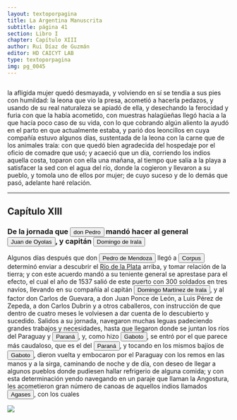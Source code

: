 ```yaml
---
layout: textoporpagina
title: La Argentina Manuscrita
subtitle: página 41
section: Libro I
chapter: Capítulo XIII
author: Rui Díaz de Guzmán
editor: HD CAICYT LAB
type: textoporpagina
img: pg_0045
---
```

<div class="row">
    <div class="column">
<p>la afligida mujer quedó desmayada, y volviendo en sí se tendía a sus pies con humildad: la leona que vio la presa, acometió a hacerla pedazos, y usando de su real naturaleza se apiadó de ella, y desechando la ferocidad y furia con que la había acometido, con muestras halagüeñas llegó hacia a la que hacía poco caso de su vida, con lo que cobrando algún aliento la ayudó en el parto en que actualmente estaba, y parió dos leoncillos en cuya compañía estuvo algunos días, sustentada de la leona con la carne que de los animales traía: con que quedó bien agradecida del hospedaje por el oficio de comadre que usó; y acaeció que un día, corriendo los indios aquella costa, toparon con ella una mañana, al tiempo que salía a la playa a satisfacer la sed con el agua del río, donde la cogieron y llevaron a su pueblo, y tomola uno de ellos por mujer; de cuyo suceso y de lo demás que pasó, adelante haré relación.</p><hr><h2>Capítulo XIII</h2><h3>De la jornada que <button class="balloon" data-balloon-pos="up" data-balloon-length="large" data-balloon="Pedro de Mendoza (1499-1537), fue un noble español nacido de Cádiz. Tuvo una destacada actividad militar en las campañas militares de Carlos I en Italia, y con la fortuna que logró en ellas, solicitó la conquista del Río de la Plata. Por capitulación firmada con en el rey en 1534 se lo designa gobernador y primer adelantando a la provincia del mismo bombre. Su armanda, una de las más grandes en términos de hombres y barcos que cruzaron el océano a América, llegó a las costas del Río de la Plata en 1536. En la margen izquierda del río, al sur de la actual ciudad de Buenos Aires, Mendoza ordenó el establecimiento de un puerto llamado Nuestra Señora del Buen Ayre, pero sus intencionres eran continuar las exploraciones río arriba, en busca de la Sierra de la Plata. El asentamiento en Buenos Aires rápidamenta sufrió hambre y ataques de las sociedades nativas. Al mismo tiempo, Pedro de Mendoza delegó gran parte de las tareas de exploración de la región en su teniente gobernador, Juan de Ayolas. Debido a las dificultades que enfrentaba la población de Buenos Aires y de los dos asentamientos establecidos Paraná arriba (Buena Esperanza y Corpus Christi) y la ausencia de noticias del Juan de Ayolas (quien luego se sabría, habría alcanzado tierras chiriguanas) Pedro de Mendoza decide abandonar su conquista, delegando el mando general de la armada en Juan de Ayolas y el gobierno de Buenos Aires en Ruiz Galán. Moriría cruzando el Atlántico en 1537. Bibliografía: Lafuente Machaín, Conquistadores del Río de la Plata, Buenos Aires, Amorrurtu, 1937; Guérin, Miguel Alberto, &quot;La organización inicial del espacio rioplatense&quot;, en Tandeter, Enrique (dir.), Nueva Historia Argentina. La Sociedad Colonial, Buenos Aires, Sudamericana, 2000, pp. 14-54.">don Pedro</button> mandó hacer al general <button class="balloon" data-balloon-pos="up" data-balloon-length="large" data-balloon="Refiere a Juan de Ayolas (Briviesca de la Bureba, Castilla, 1493 o ¿1510?–Candelaria del Chaco Boreal, gobernación del Río de la Plata y del Paraguay, 1538), explorador español, fundador de la primera Buenos Aires, acompañando al adelantado Pedro de Mendoza, y que fuera nombrado como teniente de gobernador general de Asunción en 1537, para convertirse luego en gobernador del Río de la Plata y del Paraguay pero nunca ejercería como tal por estar en plena exploración.">Juan de Oyolas</button>, y capitán <button class="balloon" data-balloon-pos="up" data-balloon-length="large" data-balloon="Domingo Martínez de Irala (Vergara de la Hermandad de Guipúzcoa, Corona de Castilla, 1509 - Asunción del Paraguay, Virreinato del Perú, 3 de octubre de 1556) fue un conquistador, explorador y colonizador español que como lugarteniente de Juan de Ayolas quien lo nombrara interinamente hasta que regresara como teniente de gobernador de La Candelaria en 1537, luego lo sería de hecho, y posteriormente elegido por el pueblo según real cédula, como teniente de gobernador general de Asunción.Ocupó tres veces el cargo de gobernador interino del Río de la Plata y del Paraguay, en los períodos de 1539 a 1542, de 1544 hasta 1548 y por último desde 1549. El emperador Carlos V lo nombraría definitivamente como titular en el cargo gubernamental en el año 1555, que lo ostentaría hasta su fallecimiento.En 1543 fundó en el Chaco Boreal el Puerto de los Reyes, a orillas del río Paraguay y del pantano de los Jarayes, sobre las costas de la laguna La Gaiba.">Domingo de Irala</button></h3><p>Algunos días después que don <button class="balloon" data-balloon-pos="up" data-balloon-length="large" data-balloon="Pedro de Mendoza y Luján (Cádiz, 1499 - Oc. Atlántico, 1537), noble español, con destacada actividad militar en las campañas del rey. Designado gobernador y primer adelantado del Río de la Plata por el rey. Llegando a esas costas en 1536, allí establació el puerto Nuestra Señora del Buen Ayre. Delegó gran parte de las tareas de exploración de la región en su teniente gobernador, Juan de Ayolas. Abandonó la conquista debido al hambre, a los ataques de los nativos y por no tener noticias de su teniente.">Pedro de Mendoza</button> llegó a <button class="balloon" data-balloon-pos="up" data-balloon-length="large" data-balloon="Corpus Christi. Puerto fundado en las cercanías del río Coronda en 1536 por los homnres de Juan de Ayolas, en las cercanías de varias aldeas timbúes.">Corpus</button> determinó enviar a descubrir el <a href="https://recogito.pelagios.org/document/wzqxhk0h3vpikm/part/1/edit#02caf4ba-9752-452b-b9ff-b80fbfb7192a" target="_blank">Río de la Plata</a> arriba, y tomar relación de la tierra; y con este acuerdo mandó a su teniente general se aprestase para el efecto, el cual el año de 1537 salió de este puerto con 300 soldados en tres navíos, llevando en su compañía al capitán <button class="balloon" data-balloon-pos="up" data-balloon-length="large" data-balloon="(Vergara de la Hermandad de Guipúzcoa, Castilla, 1509-Asunción del Paraguay, 03/10/1556). Conquistador y colonizador español. Ocupó tres veces el cargo de gobernador interino del Río de la Plata y del Paraguay, en los períodos de 1539 a 1542, de 1544 hasta 1548 y por último desde 1549. Carlos V lo nombró como titular en el cargo en 1555, lo sería hasta su fallecimiento.">Domingo Martínez de Irala</button>, y al factor don Carlos de Guevara, a don Juan Ponce de León, a Luis Pérez de Zepeda, a don Carlos Dubrin y a otros caballeros, con instrucción de que dentro de cuatro meses le volviesen a dar cuenta de lo descubierto y sucedido. Salidos a su jornada, navegaron muchas leguas padeciendo grandes trabajos y necesidades, hasta que llegaron donde se juntan los ríos del Paraguay y <a href="https://recogito.pelagios.org/document/wzqxhk0h3vpikm/part/1/edit#98d30338-d6d0-448f-8a69-5e3007291ced" target="_blank"><button class="balloon" data-balloon-pos="up" data-balloon-length="large" data-balloon="Se refiere al Río Paraná.">Paraná</button></a>, y, como hizo <button class="balloon" data-balloon-pos="up" data-balloon-length="large" data-balloon="Sebastián Caboto (1477-1557) fue, como su padre Juan, un piloto y explorador que sirvió a las coronas de España e Inglaterra. Entró al servicio de esta última en 1518 como piloto mayor y bajo sus auspicios realizó el viaje que lo llevaría a explorar el Río de Solís. Si bien el propósito inicial de su expedición de 1526 era repetir la circunnavegación de Magallanes (tal y como consta en la capitulación que firmó con Carlos I), Caboto decidió alterar el rumbo de su armada atraído por las noticias recolectadas en la costa brasileña, que indicaban la existencia de una sierra argentífera remontando el río austral. Caboto y sus tripulantes exploraron la región hasta entrado 1529, cuando los ataques de los indios, los dudosos resultados de sus exploraciones y la falta de bastimentos lo obligarona  a abandonar el Río de Solís. Bibliografía: Medina, José Toribio, El Veneciano Sebastián Gaboto al servicio de España. Dos Tomos, Santiago de Chile, Imprenta y Encuadernación Universitaria, 1908.">Gaboto</button>, se entró por el que parece más caudaloso, que es el del <a href="https://recogito.pelagios.org/document/wzqxhk0h3vpikm/part/1/edit#bd3bc0de-0500-42c0-8ea8-5c0b5f7a6573" target="_blank"><button class="balloon" data-balloon-pos="up" data-balloon-length="large" data-balloon="Se refiere al Río Paraná.">Paraná</button></a>, y tocando en los mismos bajíos de <button class="balloon" data-balloon-pos="up" data-balloon-length="large" data-balloon="Sebastián Caboto (1477-1557) fue, como su padre Juan, un piloto y explorador que sirvió a las coronas de España e Inglaterra. Entró al servicio de esta última en 1518 como piloto mayor y bajo sus auspicios realizó el viaje que lo llevaría a explorar el Río de Solís. Si bien el propósito inicial de su expedición de 1526 era repetir la circunnavegación de Magallanes (tal y como consta en la capitulación que firmó con Carlos I), Caboto decidió alterar el rumbo de su armada atraído por las noticias recolectadas en la costa brasileña, que indicaban la existencia de una sierra argentífera remontando el río austral. Caboto y sus tripulantes exploraron la región hasta entrado 1529, cuando los ataques de los indios, los dudosos resultados de sus exploraciones y la falta de bastimentos lo obligarona  a abandonar el Río de Solís. Bibliografía: Medina, José Toribio, El Veneciano Sebastián Gaboto al servicio de España. Dos Tomos, Santiago de Chile, Imprenta y Encuadernación Universitaria, 1908.">Gaboto</button>, dieron vuelta y embocaron por el Paraguay con los remos en las manos y a la sirga, caminando de noche y de día, con deseo de llegar a algunos pueblos donde pudiesen hallar refrigerio de alguna comida; y con esta determinación yendo navegando en un paraje que llaman la Angostura, les acometieron gran número de canoas de aquellos indios llamados <button class="balloon" data-balloon-pos="up" data-balloon-length="large" data-balloon="Sociedad nativa que habitaba en el curso inferior del río Paraguay. Pertenecían al tronco lingüístico mataco-guaycurú, eran muy hábiles canoeros y pescadores. Solían tener conflictos con los guaraníes carios que vivían río arriba y luego por extensión con los cristianos de Asunción.">Agases</button>, con los cuales </p></div>

<div class="column">
<a href="{{site.baseurl}}/assets/img/argentina_manuscrita/{{page.img}}.jpg"><img src="{{site.baseurl}}/assets/img/argentina_manuscrita/{{page.img}}.jpg"></a>
</div>
</div>